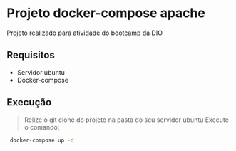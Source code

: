 # Projeto docker-compose apache

Projeto realizado para atividade do bootcamp da DIO

## Requisitos

- Servidor ubuntu 
- Docker-compose

## Execução
> Relize o git clone do projeto na pasta do seu servidor ubuntu
Execute o comando: 
```sh
 docker-compose up -d
```
